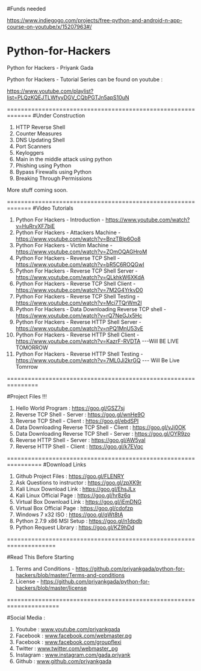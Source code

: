 
#Funds needed

https://www.indiegogo.com/projects/free-python-and-android-n-app-course-on-youtube/x/15207963#/

# Python-for-Hackers
Python for Hackers - Priyank Gada

Python for Hackers - Tutorial Series can be found on youtube :

https://www.youtube.com/playlist?list=PLQzKQEJTLWfyyDGV_CQbPGTJn5apS10uN

=============================================================
#Under Construction

1. HTTP Reverse Shell
2. Counter Measures
3. DNS Updating Shell
4. Port Scanners
5. Keyloggers
6. Main in the middle attack using python
7. Phishing using Python
8. Bypass Firewalls using Python
9. Breaking Through Permissions

More stuff coming soon.

=============================================================
#Video Tutorials 

1. Python For Hackers - Introduction - https://www.youtube.com/watch?v=HuRrvXF7bjE
2. Python For Hackers - Attackers Machine - https://www.youtube.com/watch?v=BnzTBlp6Oo8
3. Python For Hackers - Victim Machine - https://www.youtube.com/watch?v=ZOmOQAGHroM
4. Python For Hackers - Reverse TCP Shell - https://www.youtube.com/watch?v=bR5C6ROQGwI
5. Python For Hackers - Reverse TCP Shell Server - https://www.youtube.com/watch?v=QLkhkW6XKdA
6. Python For Hackers - Reverse TCP Shell Client - https://www.youtube.com/watch?v=7M2G4YrkvD0
7. Python For Hackers - Reverse TCP Shell Testing - https://www.youtube.com/watch?v=Mci7TQrWm2I
8. Python For Hackers - Data Downloading Reverse TCP shell - https://www.youtube.com/watch?v=rQ7NeGJx5Hc
9. Python For Hackers - Reverse HTTP Shell Server - https://www.youtube.com/watch?v=nPQ1MnU53vE
10. Python For Hackers - Reverse HTTP Shell Client - https://www.youtube.com/watch?v=KazrF-RVDTA ---Will BE LIVE TOMORROW 
11. Python For Hackers - Reverse HTTP Shell Testing - https://www.youtube.com/watch?v=7ML0Ji2krGQ --- Will Be Live Tomrrow 

===============================================================

#Project Files !!!

1. Hello World Program : https://goo.gl/GSZ7sj
2. Reverse TCP Shell - Server : https://goo.gl/wnHe9O
3. Reverse TCP Shell - Client : https://goo.gl/ebdSPI
4. Data Downloading Reverse TCP Shell - Client : https://goo.gl/vJi0OK
5. Data Downloading Reverse TCP Shell - Server : https://goo.gl/OYR9zo
6. Reverse HTTP Shell - Server : https://goo.gl/AW5yal
7. Reverse HTTP Shell - Client : https://goo.gl/k7EVqc

================================================================
#Download Links

1. Github Project Files : https://goo.gl/FLENRY
2. Ask Questions to instructor : https://goo.gl/zpXK9r
3. Kali Linux Download Link : https://goo.gl/EhsJLx
4. Kali Linux Official Page : https://goo.gl/hr8z6q
5. Virtual Box Download Link : https://goo.gl/iEmDNG
6. Virtual Box Official Page : https://goo.gl/cdofzp
7. Windows 7 x32 ISO : https://goo.gl/qWt8tA
8. Python 2.7.9 x86 MSI Setup : https://goo.gl/n1dpdb
9. Python Request Library : https://goo.gl/KZ9hDd

====================================================================

#Read This Before Starting

1. Terms and Conditions - https://github.com/priyankgada/python-for-hackers/blob/master/Terms-and-conditions
2. License - https://github.com/priyankgada/python-for-hackers/blob/master/license

=====================================================================


#Social Media  :

1. Youtube : www.youtube.com/priyankgada
2. Facebook : www.facebook.com/webmaster.pg
3. Facebook : www.facebook.com/groupflexi
4. Twitter : www.twitter.com/webmaster_pg
5. Instagram : www.instagram.com/gada.priyank
6. Github : www.github.com/priyankgada

